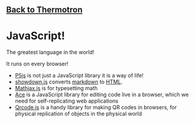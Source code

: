 ## [Back to Thermotron](../)


# JavaScript!


The greatest language in the world!

It runs on every browser!

 - [P5js](https://p5js.org/) is not just a JavaScript library it is a way of life!
 - [showdown.js](https://showdownjs.com/) converts [markdown](https://en.wikipedia.org/wiki/Markdown) to [HTML](https://en.wikipedia.org/wiki/HTML).
 - [Mathjax.js](https://www.mathjax.org/) is for typesetting math
 - [Ace](https://ace.c9.io/) is a JavaScript library for editing code live in a browser, which we need for self-replicating web applications
 - [Qrcode.js](https://davidshimjs.github.io/qrcodejs/) is a handy library for making QR codes in browsers, for physical replication of objects in the physical world
